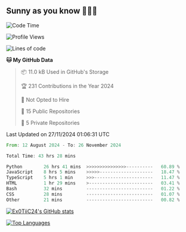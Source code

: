 ## Sunny as you know 🫨🫨👋

<!--START_SECTION:waka-->
![Code Time](http://img.shields.io/badge/Code%20Time-38%20hrs%2057%20mins-blue)

![Profile Views](http://img.shields.io/badge/Profile%20Views-3-blue)

![Lines of code](https://img.shields.io/badge/From%20Hello%20World%20I%27ve%20Written-194.5%20thousand%20lines%20of%20code-blue)

**🐱 My GitHub Data** 

> 📦 11.0 kB Used in GitHub's Storage 
 > 
> 🏆 231 Contributions in the Year 2024
 > 
> 🚫 Not Opted to Hire
 > 
> 📜 15 Public Repositories 
 > 
> 🔑 5 Private Repositories 
 > 

 Last Updated on 27/11/2024 01:06:31 UTC
<!--END_SECTION:waka-->

<!--START_SECTION:code-->

```rust
From: 12 August 2024 - To: 26 November 2024

Total Time: 43 hrs 28 mins

Python        26 hrs 41 mins  >>>>>>>>>>>>>>>----------   60.89 %
JavaScript    8 hrs 5 mins    >>>>>--------------------   18.47 %
TypeScript    5 hrs 1 min     >>>----------------------   11.47 %
HTML          1 hr 29 mins    >------------------------   03.41 %
Bash          32 mins         -------------------------   01.22 %
CSS           28 mins         -------------------------   01.07 %
Other         21 mins         -------------------------   00.82 %
```

<!--END_SECTION:code-->
<a href="http://www.github.com/Ex0TiiC24"><img src="https://github-readme-stats.vercel.app/api?username=Ex0TiiC24&show_icons=true&hide=&count_private=true&title_color=0891b2&text_color=ffffff&icon_color=0891b2&bg_color=1c1917&hide_border=true&show_icons=true" alt="Ex0TiiC24's GitHub stats" /></a>

<a href="https://github.com/Ex0TiiC24" align="left"><img src="https://github-readme-stats.vercel.app/api/top-langs/?username=Ex0TiiC24&langs_count=10&title_color=0891b2&text_color=ffffff&icon_color=0891b2&bg_color=1c1917&hide_border=true&locale=en&custom_title=Top%20%Languages" alt="Top Languages" /></a>

